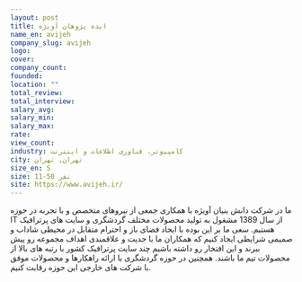 ```yaml
---
layout: post
title: ایده پژوهان آویژه
name_en: avijeh
company_slug: avijeh
logo: 
cover: 
company_count:
founded:
location: ""
total_review: 
total_interview: 
salary_avg: 
salary_min: 
salary_max: 
rate: 
view_count: 
industry: کامپیوتر، فناوری اطلاعات و اینترنت
city: تهران, تهران
size_en: S
size: 11-50 نفر
site: https://www.avijeh.ir/
---
```


ما در شرکت دانش بنیان آویژه با همکاری جمعی از نیروهای متخصص و با تجربه در حوزه IT از سال 1389 مشغول به تولید محصولات مختلف گردشگری و سایت های پرترافیک هستیم. سعی ما بر این بوده با ایجاد فضای باز و احترام متقابل در محیطی شاداب و صمیمی شرایطی ایجاد کنیم که همکاران ما با جدیت و علاقمندی اهداف مجموعه رو پیش ببرند و این افتخار رو داشته باشیم چند سایت پرترافیک کشور با رتبه های بالا از محصولات تیم ما باشند. همچنین در حوزه گردشگری با ارائه راهکارها و محصولات موفق با شرکت های خارجی این حوزه رقابت کنیم.